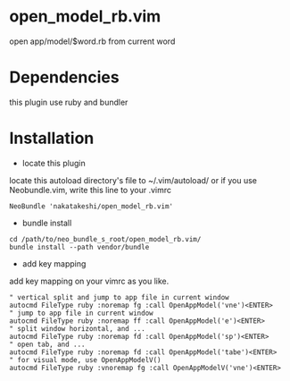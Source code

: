 open_model_rb.vim
=================

open app/model/$word.rb from current word


Dependencies
============

this plugin use ruby and bundler


Installation
============


* locate this plugin

locate this autoload directory's file  to ~/.vim/autoload/
or if you use Neobundle.vim, write this line to your .vimrc
```vim
NeoBundle 'nakatakeshi/open_model_rb.vim'
```

* bundle install

```
cd /path/to/neo_bundle_s_root/open_model_rb.vim/
bundle install --path vendor/bundle
```

* add key mapping

add key mapping on your vimrc as you like.

```vim
" vertical split and jump to app file in current window
autocmd FileType ruby :noremap fg :call OpenAppModel('vne')<ENTER>
" jump to app file in current window
autocmd FileType ruby :noremap ff :call OpenAppModel('e')<ENTER>
" split window horizontal, and ...
autocmd FileType ruby :noremap fd :call OpenAppModel('sp')<ENTER>
" open tab, and ...
autocmd FileType ruby :noremap fd :call OpenAppModel('tabe')<ENTER>
" for visual mode, use OpenAppModelV()
autocmd FileType ruby :vnoremap fg :call OpenAppModelV('vne')<ENTER>
```

